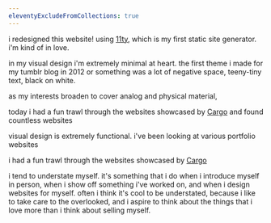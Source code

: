 ```yaml
---
eleventyExcludeFromCollections: true
---
```


i redesigned this website! using [11ty](https://www.11ty.dev), which is my first static site generator. i'm kind of in love.

in my visual design i'm extremely minimal at heart. the first theme i made for my tumblr blog in 2012 or something was a lot of negative space, teeny-tiny text, black on white. 



as my interests broaden to cover analog and physical material, 



today i had a fun trawl through the websites showcased by [Cargo](https://cargo.site/company-writing/sites-in-use) and found countless websites 



visual design is extremely functional. i've been looking at various portfolio websites

 i had a fun trawl through the websites showcased by [Cargo](https://cargo.site/company-writing/sites-in-use) 

i tend to understate myself. it's something that i do when i introduce myself in person, when i show off something i've worked on, and when i design websites for myself. often i think it's cool to be understated, because i like to take care to the overlooked, and i aspire to think about the things that i love more than i think about selling myself.